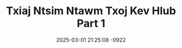 ---
layout: movie-video-data
date: 2025-03-01 21:25:08 -0922
categories: movie

# Site Attributes
title: "Txiaj Ntsim Ntawm Txoj Kev Hlub Part 1"
permalink: "/movie/Txiaj_Ntsim_Ntawm_Txoj_Kev_Hlub_Part_1"

# Movie Attributes
synopsis: ""
producer: "Xaivong Thoj, Meej Thoj"
director: "Xaivong Thoj, Meej Thoj"
writer: "Xaivong Thoj"
video_link: "https://youtu.be/-fujOCXHKnY?si=HTMhLKatcWfHFudc"
genre: "Drama"
year: "2007"
release_type: "VHS"
storage: "Center for Hmong Studies"
thumbnail: "/assets/images/movie_thumbnails/Txiaj Ntsim Ntawm Txoj Kev Hlub Part 1.jpeg"
publishing_company: "Diamond Frame Production"

# Sequels + Parts
base_movie: "Txiaj Ntsim Ntawm Txoj Kev Hlub Part 1"
total_parts: 3
sequel: "Txiaj Ntsim Ntawm Txoj Kev Hlub Part 2"

# Movie Cast
cast:
- name: "Xaivong Thao"
- name: "Ntshiab Hawj"
- name: "Ntxhais Tsab"
- name: "Eb Lauj"
- name: "Meej Thoj"
- name: "Mos Vaj"
- name: "Cua Yaj"
- name: "Npis Yaj"
---